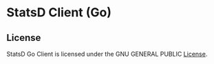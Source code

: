 # StatsD Client (Go)

## License

StatsD Go Client is licensed under the GNU GENERAL PUBLIC [License](LICENSE).